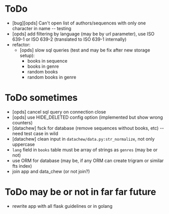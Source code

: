 # ToDo

- [bug][opds] Can't open list of authors/sequences with only one character in name -- testing
- [opds] add filtering by language (may be by url parameter), use ISO 639-1 or ISO 639-2 (translated to ISO 639-1 internally)
- refactor:
  - [opds] slow sql queries (test and may be fix after new storage setup):
    - books in sequence
    - books in genre
    - random books
    - random books in genre

# ToDo sometimes

- [opds] cancel sql query on connection close
- [opds] use HIDE_DELETED config option (implemented but show wrong counters)
- [datachew] fsck for database (remove sequences without books, etc) -- need test case in wild
- [datachew] clean input in `datachew/data.py:str_normalize`, not only uppercase
- `lang` field in `books` table must be array of strings as `genres` (may be or not)
- use ORM for database (may be, if any ORM can create trigram or similar fts index)
- join app and data_chew (or not join?)

# ToDo may be or not in far far future
- rewrite app with all flask guidelines or in golang
